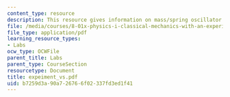 ```yaml
---
content_type: resource
description: This resource gives information on mass/spring oscillator.
file: /media/courses/8-01x-physics-i-classical-mechanics-with-an-experimental-focus-fall-2002/b7259d3a90a726766f02337fd3ed1f41_expeiment_vs.pdf
file_type: application/pdf
learning_resource_types:
- Labs
ocw_type: OCWFile
parent_title: Labs
parent_type: CourseSection
resourcetype: Document
title: expeiment_vs.pdf
uid: b7259d3a-90a7-2676-6f02-337fd3ed1f41
---
```

